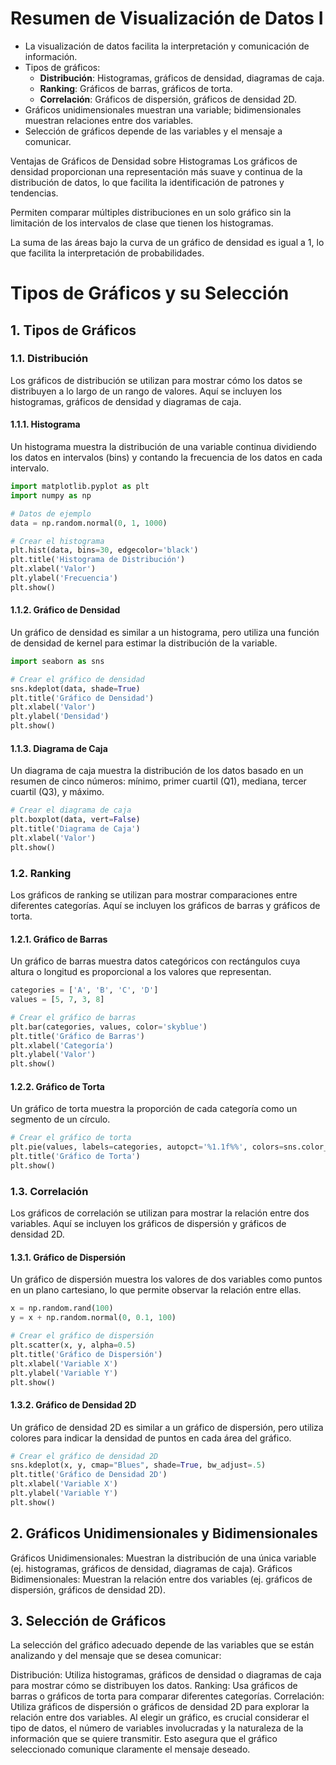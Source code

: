 # Resumen de Visualización de Datos I

- La visualización de datos facilita la interpretación y comunicación de información.
- Tipos de gráficos:
  - **Distribución**: Histogramas, gráficos de densidad, diagramas de caja.
  - **Ranking**: Gráficos de barras, gráficos de torta.
  - **Correlación**: Gráficos de dispersión, gráficos de densidad 2D.
- Gráficos unidimensionales muestran una variable; bidimensionales muestran relaciones entre dos variables.
- Selección de gráficos depende de las variables y el mensaje a comunicar.


Ventajas de Gráficos de Densidad sobre Histogramas
Los gráficos de densidad proporcionan una representación más suave y continua de la distribución de datos, lo que facilita la identificación de patrones y tendencias.

Permiten comparar múltiples distribuciones en un solo gráfico sin la limitación de los intervalos de clase que tienen los histogramas.

La suma de las áreas bajo la curva de un gráfico de densidad es igual a 1, lo que facilita la interpretación de probabilidades.



# Tipos de Gráficos y su Selección

## 1. Tipos de Gráficos

### 1.1. Distribución
Los gráficos de distribución se utilizan para mostrar cómo los datos se distribuyen a lo largo de un rango de valores. Aquí se incluyen los histogramas, gráficos de densidad y diagramas de caja.

#### 1.1.1. Histograma
Un histograma muestra la distribución de una variable continua dividiendo los datos en intervalos (bins) y contando la frecuencia de los datos en cada intervalo.

```python
import matplotlib.pyplot as plt
import numpy as np

# Datos de ejemplo
data = np.random.normal(0, 1, 1000)

# Crear el histograma
plt.hist(data, bins=30, edgecolor='black')
plt.title('Histograma de Distribución')
plt.xlabel('Valor')
plt.ylabel('Frecuencia')
plt.show()
```

#### 1.1.2. Gráfico de Densidad
Un gráfico de densidad es similar a un histograma, pero utiliza una función de densidad de kernel para estimar la distribución de la variable.

```python
import seaborn as sns

# Crear el gráfico de densidad
sns.kdeplot(data, shade=True)
plt.title('Gráfico de Densidad')
plt.xlabel('Valor')
plt.ylabel('Densidad')
plt.show()
```

#### 1.1.3. Diagrama de Caja
Un diagrama de caja muestra la distribución de los datos basado en un resumen de cinco números: mínimo, primer cuartil (Q1), mediana, tercer cuartil (Q3), y máximo.

```python
# Crear el diagrama de caja
plt.boxplot(data, vert=False)
plt.title('Diagrama de Caja')
plt.xlabel('Valor')
plt.show()
```

### 1.2. Ranking
Los gráficos de ranking se utilizan para mostrar comparaciones entre diferentes categorías. Aquí se incluyen los gráficos de barras y gráficos de torta.

#### 1.2.1. Gráfico de Barras
Un gráfico de barras muestra datos categóricos con rectángulos cuya altura o longitud es proporcional a los valores que representan.

```python
categories = ['A', 'B', 'C', 'D']
values = [5, 7, 3, 8]

# Crear el gráfico de barras
plt.bar(categories, values, color='skyblue')
plt.title('Gráfico de Barras')
plt.xlabel('Categoría')
plt.ylabel('Valor')
plt.show()
```

#### 1.2.2. Gráfico de Torta
Un gráfico de torta muestra la proporción de cada categoría como un segmento de un círculo.

```python
# Crear el gráfico de torta
plt.pie(values, labels=categories, autopct='%1.1f%%', colors=sns.color_palette("pastel"))
plt.title('Gráfico de Torta')
plt.show()
```

### 1.3. Correlación
Los gráficos de correlación se utilizan para mostrar la relación entre dos variables. Aquí se incluyen los gráficos de dispersión y gráficos de densidad 2D.

#### 1.3.1. Gráfico de Dispersión
Un gráfico de dispersión muestra los valores de dos variables como puntos en un plano cartesiano, lo que permite observar la relación entre ellas.

```python
x = np.random.rand(100)
y = x + np.random.normal(0, 0.1, 100)

# Crear el gráfico de dispersión
plt.scatter(x, y, alpha=0.5)
plt.title('Gráfico de Dispersión')
plt.xlabel('Variable X')
plt.ylabel('Variable Y')
plt.show()
```

#### 1.3.2. Gráfico de Densidad 2D
Un gráfico de densidad 2D es similar a un gráfico de dispersión, pero utiliza colores para indicar la densidad de puntos en cada área del gráfico.

```python
# Crear el gráfico de densidad 2D
sns.kdeplot(x, y, cmap="Blues", shade=True, bw_adjust=.5)
plt.title('Gráfico de Densidad 2D')
plt.xlabel('Variable X')
plt.ylabel('Variable Y')
plt.show()
```


## 2. Gráficos Unidimensionales y Bidimensionales
Gráficos Unidimensionales: Muestran la distribución de una única variable (ej. histogramas, gráficos de densidad, diagramas de caja).
Gráficos Bidimensionales: Muestran la relación entre dos variables (ej. gráficos de dispersión, gráficos de densidad 2D).

## 3. Selección de Gráficos
La selección del gráfico adecuado depende de las variables que se están analizando y del mensaje que se desea comunicar:

Distribución: Utiliza histogramas, gráficos de densidad o diagramas de caja para mostrar cómo se distribuyen los datos.
Ranking: Usa gráficos de barras o gráficos de torta para comparar diferentes categorías.
Correlación: Utiliza gráficos de dispersión o gráficos de densidad 2D para explorar la relación entre dos variables.
Al elegir un gráfico, es crucial considerar el tipo de datos, el número de variables involucradas y la naturaleza de la información que se quiere transmitir. Esto asegura que el gráfico seleccionado comunique claramente el mensaje deseado.